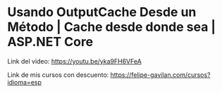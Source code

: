# Usando OutputCache Desde un Método | Cache desde donde sea | ASP.NET Core

Link del video: https://youtu.be/yka9FH6VFeA

Link de mis cursos con descuento: https://felipe-gavilan.com/cursos?idioma=esp
